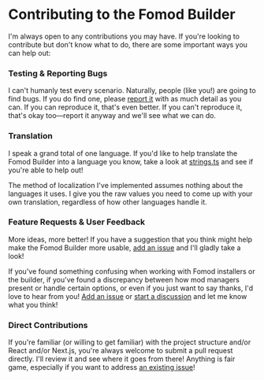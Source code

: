 # Contributing to the Fomod Builder

I'm always open to any contributions you may have. If you're looking to contribute but don't know what to do, there are some important ways you can help out:

### Testing & Reporting Bugs

I can't humanly test every scenario. Naturally, people (like you!) are going to find bugs. If you do find one, please [report it](/BellCubeDev/fomod-builder/issues/new) with as much detail as you can. If you can reproduce it, that's even better. If you can't reproduce it, that's okay too—report it anyway and we'll see what we can do.

### Translation

I speak a grand total of one language. If you'd like to help translate the Fomod Builder into a language you know, take a look at [strings.ts](src/app/components/strings.ts) and see if you're able to help out!

The method of localization I've implemented assumes nothing about the languages it uses. I give you the raw values you need to come up with your own translation, regardless of how other languages handle it.

### Feature Requests & User Feedback

More ideas, more better! If you have a suggestion that you think might help make the Fomod Builder more usable, [add an issue](/BellCubeDev/fomod-builder/issues/new) and I'll gladly take a look!

If you've found something confusing when working with Fomod installers or the builder, if you've found a discrepancy between how mod managers present or handle certain options, or even if you just want to say thanks, I'd love to hear from you! [Add an issue](/BellCubeDev/fomod-builder/issues/new) or [start a discussion](/BellCubeDev/fomod-builder/discussions/new) and let me know what you think!

### Direct Contributions

If you're familiar (or willing to get familiar) with the project structure and/or React and/or Next.js, you're always welcome to submit a pull request directly. I'll review it and see where it goes from there! Anything is fair game, especially if you want to address [an existing issue](/BellCubeDev/fomod-builder/issues)!
